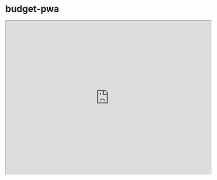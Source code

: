 # budget-pwa 



<iframe src="https://drive.google.com/file/d/1oPaf2GQ-36To2JKCLX6B2NJA-CpwM1f_/preview" width="640" height="480"></iframe>
